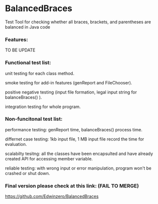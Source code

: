 # BalancedBraces
Test Tool for checking whether all braces, brackets, and parentheses are balanced in Java code

### Features:

TO BE UPDATE

### Functional test list:
unit testing for each class method.

smoke testing for add-in features (genReport and FileChooser).

positive negative testing (input file formation, legal input string for balanceBraces() ).

integration testing for whole program.


### Non-funcitonal test list:
performance testing: genReport time, balanceBraces() process time.

differnet case testing: 1kb input file, 1 MB input file record the time for evaluation.

scalabilty tesitng: all the classes have been encapsulted and have already created API for accessing member variable.

reliable testing: with wrong input or error manipulation, program won't be crashed or shut down.


### Final version please check at this link: (FAIL TO MERGE)
https://github.com/Edwinzero/BalancedBraces

